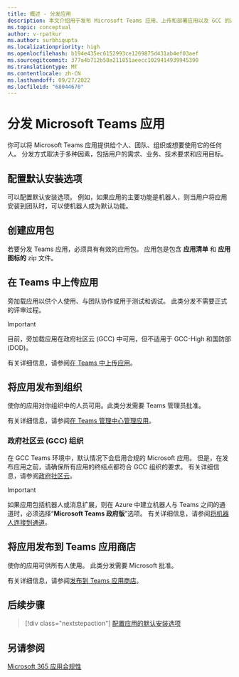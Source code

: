 ```yaml
---
title: 概述 - 分发应用
description: 本文介绍用于发布 Microsoft Teams 应用、上传和部署应用以及 GCC 的选项。
ms.topic: conceptual
author: v-rpatkur
ms.author: surbhigupta
ms.localizationpriority: high
ms.openlocfilehash: b194e435ec6152993ce1269875d431ab4ef03aef
ms.sourcegitcommit: 377a4b712b50a211851aeecc1029414939945390
ms.translationtype: MT
ms.contentlocale: zh-CN
ms.lasthandoff: 09/27/2022
ms.locfileid: "68044670"
---
```

# <a name="distribute-your-microsoft-teams-app"></a>分发 Microsoft Teams 应用

你可以将 Microsoft Teams 应用提供给个人、团队、组织或想要使用它的任何人。 分发方式取决于多种因素，包括用户的需求、业务、技术要求和应用目标。

## <a name="configure-default-install-options"></a>配置默认安装选项

可以配置默认安装选项。 例如，如果应用的主要功能是机器人，则当用户将应用安装到团队时，可以使机器人成为默认功能。

## <a name="create-your-app-package"></a>创建应用包

若要分发 Teams 应用，必须具有有效的应用包。  应用包是包含 **应用清单** 和 **应用图标的** zip 文件。

## <a name="upload-your-app-in-teams"></a>在 Teams 中上传应用

旁加载应用以供个人使用、与团队协作或用于测试和调试。 此类分发不需要正式的评审过程。

> [!IMPORTANT]
> 目前，旁加载应用在政府社区云 (GCC) 中可用，但不适用于 GCC-High 和国防部 (DOD)。

有关详细信息，请参阅[在 Teams 中上传应用](apps-upload.md)。

## <a name="publish-your-app-to-your-org"></a>将应用发布到组织

使你的应用对你组织中的人员可用。此类分发需要 Teams 管理员批准。

有关详细信息，请参阅[在 Teams 管理中心管理应用](/MicrosoftTeams/manage-apps?toc=%2Fmicrosoftteams%2Fplatform%2Ftoc.json&bc=%2FMicrosoftTeams%2Fbreadcrumb%2Ftoc.json)。

### <a name="government-community-cloud-gcc-organizations"></a>政府社区云 (GCC) 组织

在 GCC Teams 环境中，默认情况下会启用合规的 Microsoft 应用。 但是，在发布应用之前，请确保所有应用的终结点都符合 GCC 组织的要求。 有关详细信息，请参阅[政府社区云](../app-fundamentals-overview.md#government-community-cloud)。

> [!IMPORTANT]
>如果应用包括机器人或消息扩展，则在 Azure 中建立机器人与 Teams 之间的通道时，必须选择“**Microsoft Teams 政府版**”选项。 有关详细信息，请参阅[将机器人连接到通道](/azure/bot-service/bot-service-manage-channels?view=azure-bot-service-4.0&preserve-view=true)。

## <a name="publish-your-app-to-the-teams-store"></a>将应用发布到 Teams 应用商店

使你的应用可供所有人使用。 此类分发需要 Microsoft 批准。

有关详细信息，请参阅[发布到 Teams 应用商店](~/concepts/deploy-and-publish/appsource/publish.md)。

## <a name="next-step"></a>后续步骤

> [!div class="nextstepaction"]
> [配置应用的默认安装选项](~/concepts/deploy-and-publish/add-default-install-scope.md)

## <a name="see-also"></a>另请参阅

[Microsoft 365 应用合规性](/microsoft-365-app-certification/overview)
